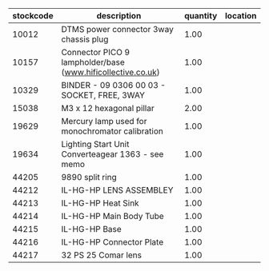 |stockcode|description|quantity|location|
|---------|-----------|--------|--------|
|10012|DTMS power connector 3way chassis plug|1.00||
|10157|Connector PICO 9 lampholder/base (www.hificollective.co.uk)|1.00||
|10329|BINDER - 09 0306 00 03 - SOCKET, FREE, 3WAY|1.00||
|15038|M3 x 12 hexagonal pillar|2.00||
|19629|Mercury lamp used for monochromator calibration|1.00||
|19634|Lighting Start Unit Converteagear 1363 - see memo|1.00||
|44205|9890 split ring|1.00||
|44212|IL-HG-HP LENS ASSEMBLEY|1.00||
|44213|IL-HG-HP Heat Sink|1.00||
|44214|IL-HG-HP Main Body Tube|1.00||
|44215|IL-HG-HP Base|1.00||
|44216|IL-HG-HP Connector Plate|1.00||
|44217|32 PS 25 Comar lens|1.00||
